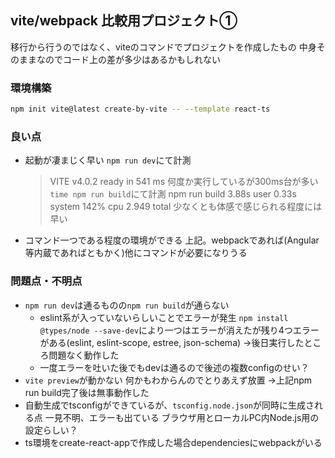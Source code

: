 ## vite/webpack 比較用プロジェクト①
移行から行うのではなく、viteのコマンドでプロジェクトを作成したもの
中身そのままなのでコード上の差が多少はあるかもしれない

### 環境構築
```sh
npm init vite@latest create-by-vite -- --template react-ts
```

### 良い点
- 起動が凄まじく早い
  `npm run dev`にて計測
  > VITE v4.0.2  ready in 541 ms
  何度か実行しているが300ms台が多い
  `time npm run build`にて計測
  > npm run build  3.88s user 0.33s system 142% cpu 2.949 total
  少なくとも体感で感じられる程度には早い
- コマンド一つである程度の環境ができる
  上記。webpackであれば(Angular等内蔵であればともかく)他にコマンドが必要になりうる

### 問題点・不明点
- `npm run dev`は通るものの`npm run build`が通らない
  - eslint系が入っていないらしいことでエラーが発生
    `npm install @types/node --save-dev`により一つはエラーが消えたが残り4つエラーがある(eslint, eslint-scope, estree, json-schema)
    →後日実行したところ問題なく動作した
  - 一度エラーを吐いた後でもdevは通るので後述の複数configのせい？
- `vite preview`が動かない
  何かもわからんのでとりあえず放置
  →上記npm run build完了後は無事動作した
- 自動生成でtsconfigができているが、`tsconfig.node.json`が同時に生成される点
  一見不明、エラーも出ている
  ブラウザ用とローカルPC内Node.js用の設定らしい？
- ts環境をcreate-react-appで作成した場合dependenciesにwebpackがいる
